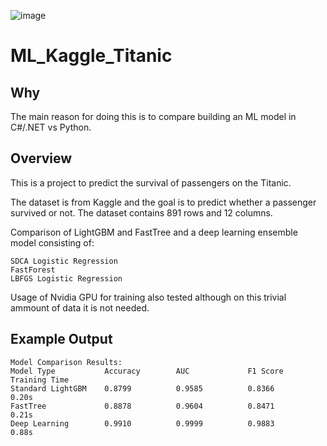 ![image](https://github.com/user-attachments/assets/88fb2c10-30de-4ae4-ad45-d24e8abb5c97)

# ML_Kaggle_Titanic

## Why

The main reason for doing this is to compare building an ML model in C#/.NET vs Python.

## Overview

This is a project to predict the survival of passengers on the Titanic. 

The dataset is from Kaggle and the goal is to predict whether a passenger survived or not. 
The dataset contains 891 rows and 12 columns.

Comparison of LightGBM and FastTree and a deep learning ensemble model consisting of:

	SDCA Logistic Regression
	FastForest
	LBFGS Logistic Regression

Usage of Nvidia GPU for training also tested although on this trivial ammount of data it is not needed.

## Example Output

	Model Comparison Results:  
	Model Type           Accuracy        AUC             F1 Score        Training Time   
	Standard LightGBM    0.8799          0.9585          0.8366          0.20s
	FastTree             0.8878          0.9604          0.8471          0.21s  
	Deep Learning        0.9910          0.9999          0.9883          0.88s  

